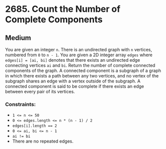 # 2685. Count the Number of Complete Components

## Medium

You are given an integer `n`. There is an undirected graph with `n` vertices, numbered from `0` to `n - 1`. You are
given a 2D integer array `edges` where `edges[i] = [ai, bi]` denotes that there exists an undirected edge connecting
vertices `ai` and `bi`. Return the number of complete connected components of the graph. A connected component is a
subgraph of a graph in which there exists a path between any two vertices, and no vertex of the subgraph shares an edge
with a vertex outside of the subgraph. A connected component is said to be complete if there exists an edge between
every pair of its vertices.

### Constraints:

- `1 <= n <= 50`
- `0 <= edges.length <= n * (n - 1) / 2`
- `edges[i].length == 2`
- `0 <= ai, bi <= n - 1`
- `ai != bi`
- There are no repeated edges.
